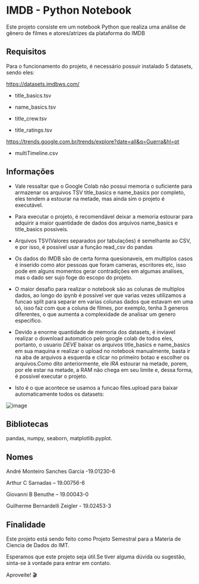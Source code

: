 # IMDB - Python Notebook
Este projeto consiste em um notebook Python que realiza uma análise de gênero de filmes e atores/atrizes da plataforma do IMDB

## Requisitos
Para o funcionamento do projeto, é necessário possuir instalado 5 datasets, sendo eles:

https://datasets.imdbws.com/

  * title_basics.tsv
  
  * name_basics.tsv
  
  * title_crew.tsv
  
  * title_ratings.tsv
  
  https://trends.google.com.br/trends/explore?date=all&q=Guerra&hl=pt
  
  * multiTimeline.csv

## Informações
* Vale ressaltar que o Google Colab não possui memoria o suficiente para armazenar os arquivos TSV title_basics e name_basics por completo, eles tendem a estourar na metade, mas ainda sim o projeto é executável.

* Para executar o projeto, é recomendável deixar a memoria estourar para adquirir a maior quantidade de dados dos arquivos name_basics e title_basics possiveis.

* Arquivos TSV(Valores separados por tabulações) é semelhante ao CSV, e por isso, é possivel usar a função read_csv do pandas

* Os dados do IMDB são de certa forma quesionaveis, em multiplos casos é inserido como ator pessoas que foram cameras, escritores etc, isso pode em alguns momentos gerar contradições em algumas analises, mas o dado ser sujo foge do escopo do projeto.

* O maior desafio para realizar o notebook são as colunas de multiplos dados, ao longo do ipynb é possivel ver que varias vezes utilizamos a funcao split para separar em varias colunas dados que estavam em uma só, isso faz com que a coluna de filmes, por exemplo, tenha 3 generos diferentes, o que aumenta a complexidade de analisar um genero especifico.

* Devido a enorme quantidade de memoria dos datasets, é inviavel realizar o download automatico pelo google colab de todos eles, portanto, o usuario *DEVE* baixar os arquivos title_basics e name_basics em sua maquina e realizar o upload no notebook manualmente, basta ir na aba de arquivos a esquerda e clicar no primeiro botao e escolher os arquivos.Como dito anteriormente, ele *IRA* estourar na metade, porem, por ele estar na metade, a RAM não chega em seu limite e, dessa forma, é possivel executar o projeto.

* Isto é o que acontece se usamos a funcao files.upload para baixar automaticamente todos os datasets:

![image](https://github.com/Andre647/Ciencia_de_Dados/assets/41493871/244db10c-22a1-4457-b466-23eaf7a724ea)


## Bibliotecas
pandas, numpy, seaborn, matplotlib.pyplot.

## Nomes
André Monteiro Sanches Garcia -19.01230-6

Arthur C Sarnadas – 19.00756-6

Giovanni B Benuthe – 19.00043-0

Guilherme Bernardelli Zeigler - 19.02453-3

## Finalidade
Este projeto está sendo feito como Projeto Semestral para a Materia de Ciencia de Dados do IMT.

Esperamos que este projeto seja útil.Se tiver alguma dúvida ou sugestão, sinta-se à vontade para entrar em contato.

Aproveite! 🎬
